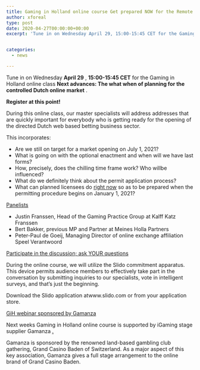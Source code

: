 ```yaml
---
title: Gaming in Holland online course Get prepared NOW for the Remote Gaming Act
author: xforeal 
type: post
date: 2020-04-27T00:00:00+00:00
excerpt: 'Tune in on Wednesday April 29, 15:00-15:45 CET for the Gaming in Holland webinarNext steps: The what when of getting ready for the managed Dutch online market '


categories:
  - news

---
```

Tune in on Wednesday **April 29** , **15:00-15:45 CET** for the Gaming in Holland online class **Next advances: The what when of planning for the controlled Dutch online market** . 

**Register at this point!** 

During this online class, our master specialists will address addresses that are quickly important for everybody who is getting ready for the opening of the directed Dutch web based betting business sector. 

This incorporates: 

  * Are we still on target for a market opening on July 1, 2021? 
  * What is going on with the optional enactment and when will we have last forms? 
  * How, precisely, does the chilling time frame work? Who willbe influenced? 
  * What do we definitely think about the permit application process? 
  * What can planned licensees do <u>right now</u> so as to be prepared when the permitting procedure begins on January 1, 2021? 

<u>Panelists</u>

  * Justin Franssen, Head of the Gaming Practice Group at Kalff Katz Franssen 
  * Bert Bakker, previous MP and Partner at Meines Holla Partners 
  * Peter-Paul de Goeij, Managing Director of online exchange affiliation Speel Verantwoord 

<u>Participate in the discussion; ask YOUR questions</u>

During the online course, we will utilize the Slido commitment apparatus. This device permits audience members to effectively take part in the conversation by submitting inquiries to our specialists, vote in intelligent surveys, and that&#8217;s just the beginning. 

Download the Slido application atwww.slido.com or from your application store. 

<u>GiH webinar sponsored by Gamanza</u>

Next weeks Gaming in Holland online course is supported by iGaming stage supplier Gamanza <u>. </u>

Gamanza is sponsored by the renowned land-based gambling club gathering, Grand Casino Baden of Switzerland. As a major aspect of this key association, Gamanza gives a full stage arrangement to the online brand of Grand Casino Baden.